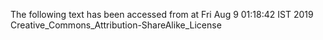 The following text has been accessed from at Fri Aug 9 01:18:42 IST 2019
Creative_Commons_Attribution-ShareAlike_License
